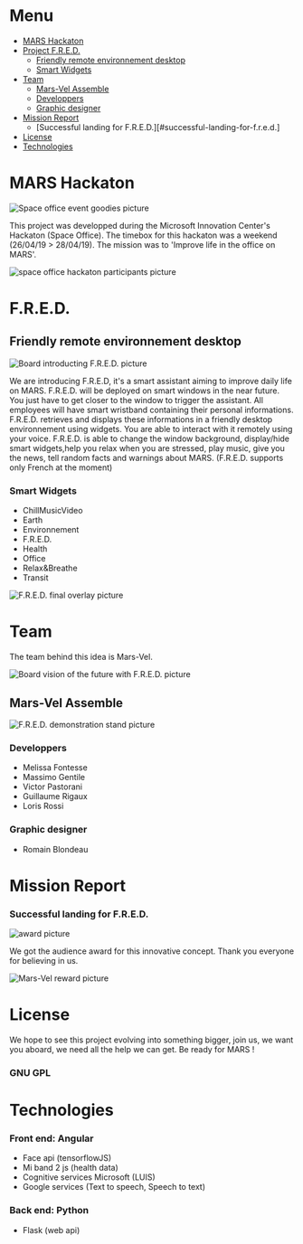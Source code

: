 # Menu

* [MARS Hackaton](#mars-hackaton)
* [Project F.R.E.D.](#f.r.e.d.)
	- [Friendly remote environnement desktop](#friendly-remote-environnement-desktop)
	- [Smart Widgets](#smart-widgets)
* [Team](#team)
	- [Mars-Vel Assemble](#mars-vel-assemble)
	- [Developpers](#developpers)
    - [Graphic designer](#graphic-designer)
* [Mission Report](#mission-report)
    - [Successful landing for F.R.E.D.][#successful-landing-for-f.r.e.d.]
* [License](#license)
* [Technologies](#technologies)

# MARS Hackaton

![Space office event goodies picture](./assets/tshirt.jpg)

This project was developped during the Microsoft Innovation Center's Hackaton (Space Office).
The timebox for this hackaton was a weekend (26/04/19 > 28/04/19).
The mission was to 'Improve life in the office on MARS'.

![space office hackaton participants picture](./assets/spaceoffice.jpg)

# F.R.E.D.

## Friendly remote environnement desktop

![Board introducting F.R.E.D. picture](./assets/introducing.jpg)

We are introducing F.R.E.D, it's a smart assistant aiming to improve daily life on MARS.
F.R.E.D. will be deployed on smart windows in the near future.
You just have to get closer to the window to trigger the assistant.
All employees will have smart wristband containing their personal informations.
F.R.E.D. retrieves and displays these informations in a friendly desktop environnement using widgets.
You are able to interact with it remotely using your voice.
F.R.E.D. is able to change the window background, display/hide smart widgets,help you relax when you are stressed, play music, give you the news, tell random facts and warnings about MARS. 
(F.R.E.D. supports only French at the moment)

### Smart Widgets

- ChillMusicVideo
- Earth
- Environnement
- F.R.E.D.
- Health
- Office
- Relax&Breathe
- Transit

![F.R.E.D. final overlay picture](./assets/overlay.jpg)

# Team

The team behind this idea is Mars-Vel.

![Board vision of the future with F.R.E.D. picture](./assets/vision.jpg)

## Mars-Vel Assemble

![F.R.E.D. demonstration stand picture](./assets/stand.jpg)

### Developpers
- Melissa Fontesse
- Massimo Gentile
- Victor Pastorani
- Guillaume Rigaux
- Loris Rossi

### Graphic designer
- Romain Blondeau

# Mission Report

### Successful landing for F.R.E.D.

![award picture](./assets/award.jpg)

We got the audience award for this innovative concept. Thank you everyone for believing in us.

![Mars-Vel reward picture](./assets/marsvel.jpg)

# License

We hope to see this project evolving into something bigger, join us, we want you aboard, we need all the help we can get.
Be ready for MARS !

### GNU GPL

# Technologies

### Front end: Angular

- Face api (tensorflowJS)
- Mi band 2 js (health data)
- Cognitive services Microsoft (LUIS)
- Google services (Text to speech, Speech to text)

### Back end:  Python

- Flask (web api)
